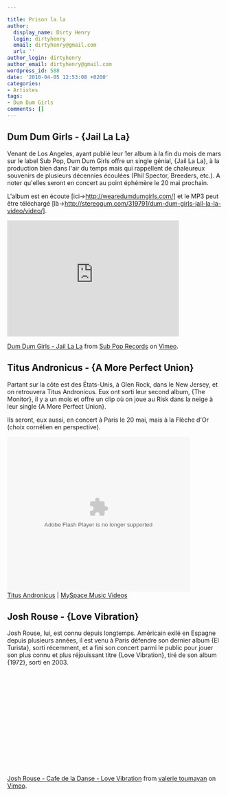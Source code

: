```yaml
---

title: Prison la la
author:
  display_name: Dirty Henry
  login: dirtyhenry
  email: dirtyhenry@gmail.com
  url: ''
author_login: dirtyhenry
author_email: dirtyhenry@gmail.com
wordpress_id: 588
date: '2010-04-05 12:53:08 +0200'
categories:
- Artistes
tags:
- Dum Dum Girls
comments: []
---
```

<h2>Dum Dum Girls - {Jail La La}</h2>

Venant de Los Angeles, ayant publié leur 1er album à la fin du mois de mars sur le label Sub Pop, Dum Dum Girls offre un single génial, {Jail La La}, à la production bien dans l'air du temps mais qui rappellent de chaleureux souvenirs de plusieurs décennies écoulées (Phil Spector, Breeders, etc.). A noter qu'elles seront en concert au point éphémère le 20 mai prochain.

L'album est en écoute [ici->http://wearedumdumgirls.com/] et le MP3 peut être téléchargé [là->http://stereogum.com/319791/dum-dum-girls-jail-la-la-video/video/].

<object width="400" height="270"><param name="allowfullscreen" value="true" /><param name="allowscriptaccess" value="always" /><param name="movie" value="http://vimeo.com/moogaloop.swf?clip_id=10559543&server=vimeo.com&show_title=1&show_byline=1&show_portrait=0&color=&fullscreen=1" /><embed src="http://vimeo.com/moogaloop.swf?clip_id=10559543&server=vimeo.com&show_title=1&show_byline=1&show_portrait=0&color=&fullscreen=1" type="application/x-shockwave-flash" allowfullscreen="true" allowscriptaccess="always" width="400" height="270"></embed></object><p><a href="http://vimeo.com/10559543">Dum Dum Girls - Jail La La</a> from <a href="http://vimeo.com/subpop">Sub Pop Records</a> on <a href="http://vimeo.com">Vimeo</a>.</p>

<h2>Titus Andronicus - {A More Perfect Union}</h2>

Partant sur la côte est des États-Unis, à Glen Rock, dans le New Jersey, et on retrouvera Titus Andronicus. Eux ont sorti leur second album, {The Monitor}, il y a un mois et offre un clip où on joue au Risk dans la neige à leur single {A More Perfect Union}.

Ils seront, eux aussi, en concert à Paris le 20 mai, mais à la Flèche d'Or (choix cornélien en perspective).

<object width="425px" height="360px" ><param name="allowFullScreen" value="true"/><param name="wmode" value="transparent"/><param name="movie" value="http://mediaservices.myspace.com/services/media/embed.aspx/m=103846998,t=1,mt=video"/><embed src="http://mediaservices.myspace.com/services/media/embed.aspx/m=103846998,t=1,mt=video" width="425" height="360" allowFullScreen="true" type="application/x-shockwave-flash" wmode="transparent"></embed></object><br/><a href="http://profile.myspace.com/index.cfm?fuseaction=user.viewprofile&friendid=17364466" style="font: Verdana">Titus Andronicus</a> | <a href="http://music.myspace.com/index.cfm?fuseaction=videos" style="font: Verdana">MySpace Music Videos</a></font>

<h2>Josh Rouse - {Love Vibration}</h2>

Josh Rouse, lui, est connu depuis longtemps. Américain exilé en Espagne depuis plusieurs années, il est venu à Paris défendre son dernier album {El Turista}, sorti récemment, et a fini son concert parmi le public pour jouer son plus connu et plus réjouissant titre {Love Vibration}, tiré de son album {1972}, sorti en 2003.

<object width="400" height="225"><param name="allowfullscreen" value="true" /><param name="allowscriptaccess" value="always" /><param name="movie" value="http://vimeo.com/moogaloop.swf?clip_id=10650664&server=vimeo.com&show_title=1&show_byline=1&show_portrait=0&color=&fullscreen=1" /><embed src="http://vimeo.com/moogaloop.swf?clip_id=10650664&server=vimeo.com&show_title=1&show_byline=1&show_portrait=0&color=&fullscreen=1" type="application/x-shockwave-flash" allowfullscreen="true" allowscriptaccess="always" width="400" height="225"></embed></object><p><a href="http://vimeo.com/10650664">Josh Rouse - Cafe de la Danse - Love Vibration</a> from <a href="http://vimeo.com/user1122154">valerie toumayan</a> on <a href="http://vimeo.com">Vimeo</a>.</p>
